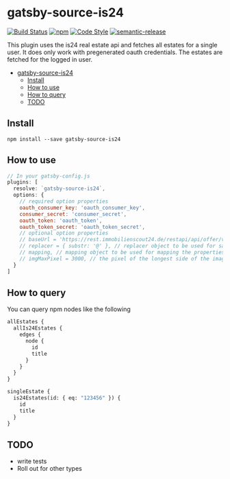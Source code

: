 # gatsby-source-is24

[![Build Status](https://travis-ci.org/jroehl/gatsby-source-is24.svg?branch=master)](https://travis-ci.org/jroehl/gatsby-source-is24)
[![npm](https://img.shields.io/npm/v/gatsby-source-is24.svg)](https://www.npmjs.com/package/gatsby-source-is24)
[![Code Style](https://img.shields.io/badge/code%20style-eslint--airbnb-brightgreen.svg)](https://github.com/mycsHQ/eslint-config-airbnb)
[![semantic-release](https://img.shields.io/badge/%20%20%F0%9F%93%A6%F0%9F%9A%80-semantic--release-e10079.svg)](https://github.com/semantic-release/semantic-release)

This plugin uses the is24 real estate api and fetches all estates for a single user. It does only work with pregenerated oauth credentials. The estates are fetched for the logged in user.

- [gatsby-source-is24](#gatsby-source-is24)
  - [Install](#install)
  - [How to use](#how-to-use)
  - [How to query](#how-to-query)
  - [TODO](#todo)

## Install

`npm install --save gatsby-source-is24`

## How to use

```javascript
// In your gatsby-config.js
plugins: [
  resolve: `gatsby-source-is24`,
  options: {
    // required option properties
    oauth_consumer_key: 'oauth_consumer_key',
    consumer_secret: 'consumer_secret',
    oauth_token: 'oauth_token',
    oauth_token_secret: 'oauth_token_secret',
    // optional option properties
    // baseUrl = 'https://rest.immobilienscout24.de/restapi/api/offer/v1.0/user/me/realestate', // The base url to query
    // replacer = { substr: '@' }, // replacer object to be used for sanitizing the properties
    // mapping, // mapping object to be used for mapping the properties
    // imgMaxPixel = 3000, // the pixel of the longest side of the image to crop
  }
]
```

## How to query

You can query npm nodes like the following

```graphql
allEstates {
  allIs24Estates {
    edges {
      node {
        id
        title
      }
    }
  }
}

singleEstate {
  is24Estates(id: { eq: "123456" }) {
    id
    title
  }
}
```

## TODO

* write tests
* Roll out for other types
